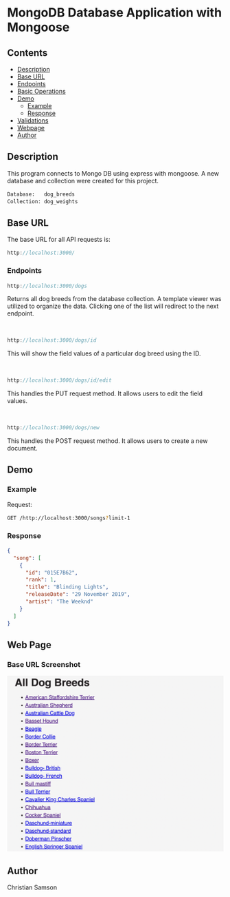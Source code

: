 # MongoDB Database Application with Mongoose

## Contents

- [Description](#description)
- [Base URL](#base-url)
- [Endpoints](#endpoints)
- [Basic Operations](#basic-operations)
- [Demo](#demo)
  - [Example](#example)
  - [Response](#response)
- [Validations](#validations)
- [Webpage](#web-page)
- [Author](#author)

## Description

This program connects to Mongo DB using express with mongoose. A new database and collection were created for this project.

```sh
Database:   dog_breeds
Collection: dog_weights
```

## Base URL

The base URL for all API requests is:

```js
http://localhost:3000/
```

### Endpoints

```js
http://localhost:3000/dogs
```

Returns all dog breeds from the database collection. A template viewer was utilized to organize the data. Clicking one of the list will redirect to the next endpoint.

<p>&nbsp</p>

```js
http://localhost:3000/dogs/id
```

This will show the field values of a particular dog breed using the ID.

<p>&nbsp</p>

```js
http://localhost:3000/dogs/id/edit
```

This handles the PUT request method. It allows users to edit the field values.

<p>&nbsp</p>

```js
http://localhost:3000/dogs/new
```

This handles the POST request method. It allows users to create a new document.

## Demo

### Example

Request:

```sh
GET /http://localhost:3000/songs?limit-1
```

### Response

```json
{
  "song": [
    {
      "id": "015E7B62",
      "rank": 1,
      "title": "Blinding Lights",
      "releaseDate": "29 November 2019",
      "artist": "The Weeknd"
    }
  ]
}
```

## Web Page

### Base URL Screenshot

![Base URL screenshot](/public/webpage.png)

## Author

Christian Samson
